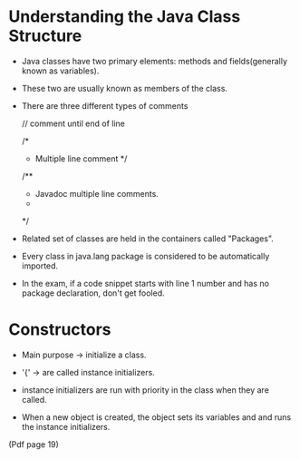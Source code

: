 # Understanding the Java Class Structure

* Java classes have two primary elements: methods and fields(generally known as variables).

* These two are usually known as members of the class.

* There are three different types of comments 
	
	// comment until end of line
	
	/*
	*  Multiple line comment
	*/
	
	/**
	* Javadoc multiple line comments.
	*
	*/
	
* Related set of classes are held in the containers called "Packages".
	
* Every class in java.lang package is considered to be automatically imported.

* In the exam, if a code snippet starts with line 1 number and has no package declaration, don't get fooled.

# Constructors

* Main purpose -> initialize a class.

* '{' -> are called instance initializers.

* instance initializers are run with priority in the class when they are called.

* When a new object is created, the object sets its variables and and runs the instance initializers.

(Pdf page 19)

